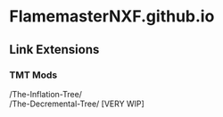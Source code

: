# FlamemasterNXF.github.io
## Link Extensions 
### TMT Mods
/The-Inflation-Tree/ <br>
/The-Decremental-Tree/ [VERY WIP]
